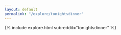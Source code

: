 ```yaml
---
layout: default
permalink: "/explore/tonightsdinner"
---
```


{% include explore.html subreddit="tonightsdinner" %}
